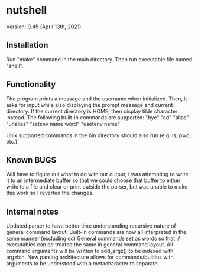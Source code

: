 # nutshell
Version: 0.45 (April 13th, 2021)

## Installation ##
Run "make" command in the main directory. Then run executable file named "shell".

## Functionality ##
The program prints a message and the username when initialized. Then, it asks for input while also displaying the prompt message and current directory. 
If the current directory is HOME, then display tilde character instead. 
The following built-in commands are supported:
"bye"
"cd"
"alias"
"unalias"
"setenv name word"
"usetenv name"

Unix supported commands in the bin directory should also run (e.g. ls, pwd, etc.).

## Known BUGS ##
Will have to figure out what to do with our output; I was attempting to write it to an intermediate buffer so that we could choose that buffer to either write to a file and clear or print outside the parser, but was unable to make this work so I reverted the changes. 

## Internal notes ##
Updated parser to have better time understanding recursive nature of general command layout.
Built-in commands are now all interpreted in the same manner (excluding cd)
General commands set as words so that ./ executables can be treated the same in general command layout.
  All command arguments will be written to add_argz() to be indexed with argzbin.
New parsing architecture allows for commands/builtins with arguments to be understood with a metacharacter to separate.
